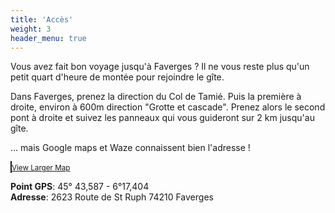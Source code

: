 ```yaml
---
title: 'Accès'
weight: 3
header_menu: true
---
```


Vous avez fait bon voyage jusqu'à Faverges ?  Il ne vous reste plus qu'un petit quart d'heure de montée pour rejoindre le gîte.

Dans Faverges, prenez la direction du Col de Tamié. Puis la première à droite, environ à 600m direction "Grotte et cascade". Prenez alors le second pont à droite et suivez les panneaux qui vous guideront sur 2 km jusqu'au gîte.

... mais Google maps et Waze connaissent bien l'adresse !

<object data="https://www.openstreetmap.org/export/embed.html?bbox=6.288768947124482%2C45.72502125456176%2C6.290989816188812%2C45.72835600144636&amp;layer=mapnik&amp;marker=45.72668865288868%2C6.289879381656647" border="1" height="350" width="100%">
</object>
<small><a href="https://www.openstreetmap.org/?mlat=45.72669&amp;mlon=6.28988#map=19/45.72669/6.28988">View Larger Map</a></small>

<strong>Point GPS</strong>:  45° 43,587 - 6°17,404<br>
<strong>Adresse</strong>: 2623 Route de St Ruph 74210 Faverges

